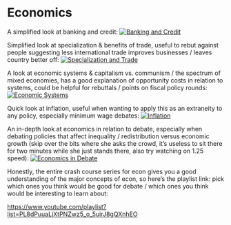 # Economics

A simplified look at banking and credit:
[![Banking and Credit](https://img.youtube.com/vi/fTTGALaRZoc/0.jpg)](https://www.youtube.com/watch?v=fTTGALaRZoc "Banking and Credit")

Simplified look at specialization & benefits of trade, useful to rebut against people suggesting less international trade improves businesses / leaves country better off:
[![Specialization and Trade](https://img.youtube.com/vi/NI9TLDIPVcs/0.jpg)](https://www.youtube.com/watch?v=NI9TLDIPVcs "Specialization and Trade")

A look at economic systems & capitalism vs. communism / the spectrum of mixed economies, has a good explanation of opportunity costs in relation to systems, could be helpful for rebuttals / points on fiscal policy rounds:
[![Economic Systems](https://img.youtube.com/vi/B43YEW2FvDs/0.jpg)](https://www.youtube.com/watch?v=B43YEW2FvDs "Economic Systems")

Quick look at inflation, useful when wanting to apply this as an extraneity to any policy, especially minimum wage debates:
[![Inflation](https://img.youtube.com/vi/T8-85cZRI9o/0.jpg)](https://www.youtube.com/watch?v=T8-85cZRI9o "Inflation")

An in-depth look at economics in relation to debate, especially when debating policies that affect inequality / redistribution versus economic growth (skip over the bits where she asks the crowd, it’s useless to sit there for two minutes while she just stands there, also try watching on 1.25 speed):
[![Economics in Debate](https://img.youtube.com/vi/cEiItpr4bdc/0.jpg)](https://www.youtube.com/watch?v=cEiItpr4bdc "Economics in Debate")

Honestly, the entire crash course series for econ gives you a good understanding of the major concepts of econ, so here’s the playlist link: pick which ones you think would be good for debate / which ones you think would be interesting to learn about:

https://www.youtube.com/playlist?list=PL8dPuuaLjXtPNZwz5_o_5uirJ8gQXnhEO
